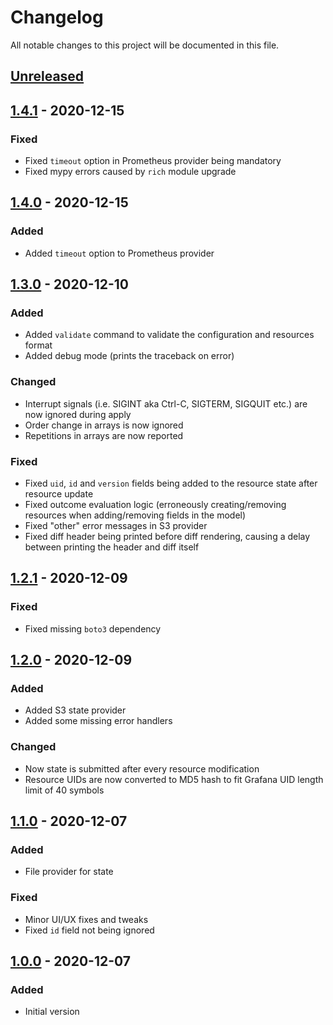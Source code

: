 # Changelog

All notable changes to this project will be documented in this file.

## [Unreleased]

## [1.4.1] - 2020-12-15

### Fixed

- Fixed `timeout` option in Prometheus provider being mandatory
- Fixed mypy errors caused by `rich` module upgrade

## [1.4.0] - 2020-12-15

### Added

- Added `timeout` option to Prometheus provider

## [1.3.0] - 2020-12-10

### Added

- Added `validate` command to validate the configuration and resources format
- Added debug mode (prints the traceback on error)

### Changed

- Interrupt signals (i.e. SIGINT aka Ctrl-C, SIGTERM, SIGQUIT etc.) are now ignored during apply
- Order change in arrays is now ignored
- Repetitions in arrays are now reported

### Fixed

- Fixed `uid`, `id` and `version` fields being added to the resource state after resource update
- Fixed outcome evaluation logic (erroneously creating/removing resources when adding/removing fields in the model)
- Fixed "other" error messages in S3 provider
- Fixed diff header being printed before diff rendering, causing a delay between printing the header and diff itself

## [1.2.1] - 2020-12-09

### Fixed

- Fixed missing `boto3` dependency

## [1.2.0] - 2020-12-09

### Added

- Added S3 state provider
- Added some missing error handlers

### Changed

- Now state is submitted after every resource modification
- Resource UIDs are now converted to MD5 hash to fit Grafana UID length limit of 40 symbols

## [1.1.0] - 2020-12-07

### Added

- File provider for state

### Fixed

- Minor UI/UX fixes and tweaks
- Fixed `id` field not being ignored

## [1.0.0] - 2020-12-07

### Added

- Initial version

[unreleased]: https://github.com/SupersonicAds/spotcli/compare/v1.4.1...HEAD
[1.4.1]: https://github.com/SupersonicAds/spotcli/compare/v1.4.0...v1.4.1
[1.4.0]: https://github.com/SupersonicAds/spotcli/compare/v1.3.0...v1.4.0
[1.3.0]: https://github.com/SupersonicAds/spotcli/compare/v1.2.1...v1.3.0
[1.2.1]: https://github.com/SupersonicAds/spotcli/compare/v1.2.0...v1.2.1
[1.2.0]: https://github.com/SupersonicAds/spotcli/compare/v1.1.0...v1.2.0
[1.1.0]: https://github.com/SupersonicAds/spotcli/compare/v1.0.0...v1.1.0
[1.0.0]: https://github.com/SupersonicAds/spotcli/compare/2c07324...v1.0.0
